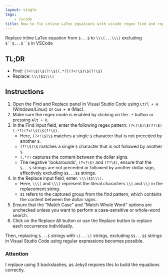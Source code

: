 ```yaml
---
layout: single
tags:
    - vscode
title: How to fix inline LaTex equations with vscode regex find and replace.
---
```


Replace inline LaTex equation from `$...$` to `\\\(...\\\)` excluding `$``$...$``$` in VSCode

## TL;DR

- Find: `(?<!\$)\$(?!\$)(.*?)(?<!\$)\$(?!\$)`
- Replace: `\\\($1\\\)`

## Instructions

1. Open the Find and Replace panel in Visual Studio Code using `Ctrl + H` (Windows/Linux) or `Cmd + H` (Mac).
2. Make sure the regex mode is enabled by clicking on the `.*` button or pressing `Alt + R`.
3. In the Find input field, enter the following regex pattern: `(?<!\$)\$(?!\$)(.*?)(?<!\$)\$(?!\$)`.
   - Here, `(?<!\$)\$` matches a single `$` character that is not preceded by another `$`.
   - `(?!\$)\$` matches a single `$` character that is not followed by another `$`.
   - `(.*?)` captures the content between the dollar signs.
   - The negative 'lookarounds', `(?<!\$)` and `(?!\$)`, ensure that the `$...$` strings are not preceded or followed by another dollar sign, effectively excluding `$$...$$` strings.
4. In the Replace input field, enter: `\\\($1\\\)`.
   - Here, `\\\(` and `\\\)` represent the literal characters `\\(` and `\\)` in the replacement string.
   - `$1` refers to the captured group from the find pattern, which contains the content between the dollar signs.
5. Ensure that the "Match Case" and "Match Whole Word" options are unchecked unless you want to perform a case-sensitive or whole-word search.
6. Click on the Replace All button or use the Replace button to replace each occurrence individually.

Then, replacing `$...$` strings with `\(...\)` strings, excluding `$$...$$` strings in Visual Studio Code using regular expressions becomes possible.

### Attention

I replace using 3 backslashes, as Jekyll requires this to build the equations correctly.